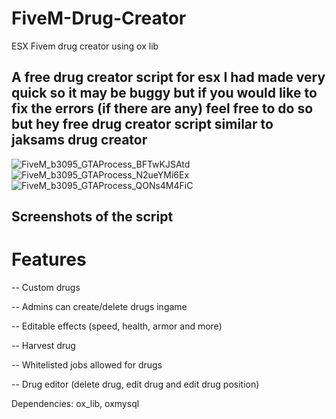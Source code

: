 # FiveM-Drug-Creator
ESX Fivem drug creator using ox lib


## A free drug creator script for esx I had made very quick so it may be buggy but if you would like to fix the errors (if there are any) feel free to do so but hey free drug creator script similar to jaksams drug creator

![FiveM_b3095_GTAProcess_BFTwKJSAtd](https://github.com/user-attachments/assets/06aa1c6b-f017-4896-8bf7-8059cee6564c)
![FiveM_b3095_GTAProcess_N2ueYMi6Ex](https://github.com/user-attachments/assets/76304eb4-9189-45b8-bf75-22bd0d37f182)
![FiveM_b3095_GTAProcess_QONs4M4FiC](https://github.com/user-attachments/assets/24d151e6-443b-45b7-9343-d4276d583d10)

## Screenshots of the script


# Features #
-- Custom drugs


-- Admins can create/delete drugs ingame


-- Editable effects (speed, health, armor and more)


-- Harvest drug


-- Whitelisted jobs allowed for drugs


-- Drug editor (delete drug, edit drug and edit drug position)


Dependencies:
ox_lib, oxmysql
